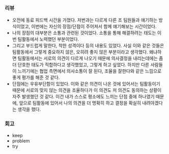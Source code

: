 ### 리뷰
- 오전에 동료 피드백 시간을 가졌다. 저번과는 다르게 다른 조 팀원들과 얘기하는 방식이었고, 이번에는 자신의 장점/단점이 주어져서 함께 얘기해보는 시간이었다.
- 나의 장점의 대부분은 소통과 관련된 것이었다. 소통을 통해 해결하려는 태도는 이번 팀활동에서 노력했던 부분이었다.
- 그리고 부드럽게 말한다, 착한 성격이다 등의 내용도 있었다. 사실 이와 같은 것들은 팀활동에서 그렇게 중요하지 않은, 오히려 좋지 않은 부분이라고 생각했다.
  왜냐하면 팀활동에서는 서로의 의견이 다르게 나오기 때문에 의사결정을 내리는데에는 좀 더 단호한 태도가 적합하다고 생각했었고, 그렇게 하고 싶었다.
  하지만 다른 사람들이 느끼기에는 협업 측면에서 의사소통이 잘 된다, 조율을 잘한다와 같은 느낌으로 좋게 평가를 해준 것 같다.
- 단점에는 우유부단함이 있었다. 이와 같은 의견이 나온 것에 있어서는 팀활동이기 때문에 서로의 맞지 않는 의견을 조율하다가 이 의견도 저 의견도 동의하는 상황이 자주 발생했던 것 같다.
  이건 내가 스스로 평소에도 느끼는 단점 중에 하나였기 때문에, 앞으로 팀활동에 있어서 나의 의견을 더 명확히 하고 결정을 확실히 내려야겠다는 생각을 했다.

### 회고
- keep
- problem
- try
